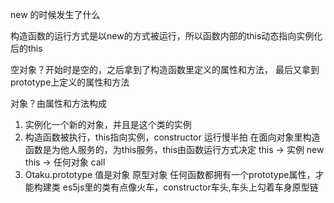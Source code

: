 new 的时候发生了什么

构造函数的运行方式是以new的方式被运行，所以函数内部的this动态指向实例化后的this

空对象？开始时是空的，之后拿到了构造函数里定义的属性和方法，
最后又拿到prototype上定义的属性和方法

对象？由属性和方法构成

1. 实例化一个新的对象，并且是这个类的实例
2. 构造函数被执行，this指向实例，constructor 运行慢半拍
     在面向对象里构造函数是为他人服务的，为this服务，this由函数运行方式决定
     this -> 实例 new
     this -> 任何对象 call
3. Otaku.prototype 值是对象
    原型对象
    任何函数都拥有一个prototype属性，才能构建类
    es5js里的类有点像火车，constructor车头,车头上勾着车身原型链
